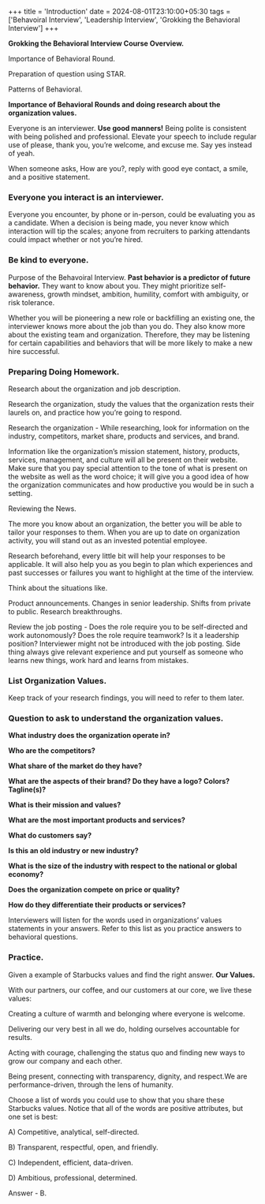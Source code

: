 +++
title = 'Introduction'
date = 2024-08-01T23:10:00+05:30
tags = ['Behavoiral Interview', 'Leadership Interview', 'Grokking the Behavioral Interview']
+++


**Grokking the Behavioral Interview Course Overview.**

Importance of Behavioral Round.

Preparation of question using STAR.

Patterns of Behavioral.

**Importance of Behavioral Rounds and doing research about the organization values.**

Everyone is an interviewer. **Use good manners!** Being polite is consistent with being polished and professional.
Elevate your speech to include regular use of please, thank you, you’re welcome, and excuse me. Say yes instead of yeah.

When someone asks, How are you?, reply with good eye contact, a smile, and a positive statement.

### Everyone you interact is an interviewer.

Everyone you encounter, by phone or in-person, could be evaluating you as a candidate. When a decision is being made,
you never know which interaction will tip the scales; anyone from recruiters to parking attendants could impact whether
or not you’re hired.

### Be kind to everyone.

Purpose of the Behavoiral Interview.
**Past behavior is a predictor of future behavior.**
They want to know about you. They might prioritize self-awareness, growth mindset, ambition, humility, comfort with
ambiguity, or risk tolerance.

Whether you will be pioneering a new role or backfilling an existing one, the interviewer knows more about the job than
you do. They also know more about the existing team and organization. Therefore, they may be listening for certain
capabilities and behaviors that will be more likely to make a new hire successful.

### Preparing Doing Homework.

Research about the organization and job description.

Research the organization, study the values that the organization rests their laurels on, and practice how you’re going
to respond.

Research the organization - While researching, look for information on the industry, competitors, market share, products
and services, and brand.

Information like the organization’s mission statement, history, products, services, management, and culture will all be
present on their website. Make sure that you pay special attention to the tone of what is present on the website as well
as the word choice; it will give you a good idea of how the organization communicates and how productive you would be in
such a setting.

Reviewing the News.

The more you know about an organization, the better you will be able to tailor your responses to them. When you are up
to date on organization activity, you will stand out as an invested potential employee.

Research beforehand, every little bit will help your responses to be applicable. It will also help you as you begin to
plan which experiences and past successes or failures you want to highlight at the time of the interview.

Think about the situations like.

Product announcements.
Changes in senior leadership.
Shifts from private to public.
Research breakthroughs.

Review the job posting - Does the role require you to be self-directed and work autonomously? Does the role require
teamwork? Is it a leadership position? Interviewer might not be introduced with the job posting. Side thing always give
relevant experience and put yourself as someone who learns new things, work hard and learns from mistakes.

### List Organization Values.

Keep track of your research findings, you will need to refer to them later.

### Question to ask to understand the organization values.

**What industry does the organization operate in?**

**Who are the competitors?**

**What share of the market do they have?**

**What are the aspects of their brand? Do they have a logo? Colors? Tagline(s)?**

**What is their mission and values?**

**What are the most important products and services?**

**What do customers say?**

**Is this an old industry or new industry?**

**What is the size of the industry with respect to the national or global economy?**

**Does the organization compete on price or quality?**

**How do they differentiate their products or services?**

Interviewers will listen for the words used in organizations’ values statements in your answers. Refer to this list as
you practice answers to behavioral questions.

### Practice.

Given a example of Starbucks values and find the right answer.
**Our Values.**

With our partners, our coffee, and our customers at our core, we live these values:

Creating a culture of warmth and belonging where everyone is welcome.

Delivering our very best in all we do, holding ourselves accountable for results.

Acting with courage, challenging the status quo and finding new ways to grow our company and each other.

Being present, connecting with transparency, dignity, and respect.We are performance-driven, through the lens of
humanity.

Choose a list of words you could use to show that you share these Starbucks values.
Notice that all of the words are positive attributes, but one set is best:

A) Competitive, analytical, self-directed.

B) Transparent, respectful, open, and friendly.

C) Independent, efficient, data-driven.

D) Ambitious, professional, determined.

Answer - B.


